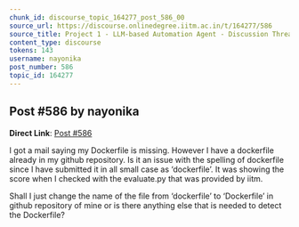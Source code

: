 ```yaml
---
chunk_id: discourse_topic_164277_post_586_00
source_url: https://discourse.onlinedegree.iitm.ac.in/t/164277/586
source_title: Project 1 - LLM-based Automation Agent - Discussion Thread [TDS Jan 2025]
content_type: discourse
tokens: 143
username: nayonika
post_number: 586
topic_id: 164277
---
```


## Post #586 by nayonika

**Direct Link**: [Post #586](https://discourse.onlinedegree.iitm.ac.in/t/164277/586)

I got a mail saying my Dockerfile is missing. However I have a dockerfile already in my github repository. Is it an issue with the spelling of dockerfile since I have submitted it in all small case as ‘dockerfile’. It was showing the score when I checked with the evaluate.py that was provided by iitm.

Shall I just change the name of the file from ‘dockerfile’ to ‘Dockerfile’ in github repository of mine or is there anything else that is needed to detect the Dockerfile?
